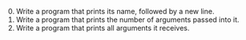 0. Write a program that prints its name, followed by a new line.
1. Write a program that prints the number of arguments passed into it.
2. Write a program that prints all arguments it receives.
